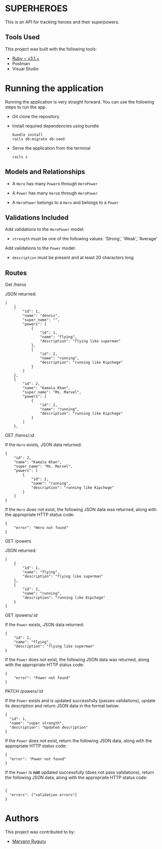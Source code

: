 # SUPERHEROES
This is an API for tracking heroes and their superpowers.

## Tools Used
This project was built with the following tools:

- [Ruby ~ v3.1.+](https://www.ruby-lang.org/en/)
- Postman
- Visual Studio

# Running the application

Running the application is very straight forward. You can use the following steps to run the app.

- Git clone the repository

- Install required dependencies using bundle

      bundle install
      rails db:migrate db:seed

- Serve the application from the terminal

      rails s

## Models and Relationships

- A `Hero` has many `Power`s through `HeroPower`

- A `Power` has many `Hero`s through `HeroPower`

- A `HeroPower` belongs to a `Hero` and belongs to a `Power`

## Validations Included

Add validations to the `HeroPower` model:

- `strength` must be one of the following values: 'Strong', 'Weak', 'Average'

Add validations to the `Power` model:

- `description` must be present and at least 20 characters long

## Routes

Get /heros

JSON returned:

```
[
    {
        "id": 1,
        "name": "dennis",
        "super_name": "",
        "powers": [
            {
                "id": 1,
                "name": "flying",
                "description": "flying like superman"
            },
            {
                "id": 2,
                "name": "running",
                "description": "running like Kipchoge"
            }
        ]
    },
    {
        "id": 2,
        "name": "Kamala Khan",
        "super_name": "Ms. Marvel",
        "powers": [
            {
                "id": 2,
                "name": "running",
                "description": "running like Kipchoge"
            }
        ]
    },

```

GET /heros/:id

If the `Hero` exists, JSON data returned:

```
{
    "id": 2,
    "name": "Kamala Khan",
    "super_name": "Ms. Marvel",
    "powers": [
        {
            "id": 2,
            "name": "running",
            "description": "running like Kipchoge"
        }
    ]
}

```

If the `Hero` does not exist, the following  JSON data was returned, along with
the appropriate HTTP status code:

```
{
    "error": "Hero not found"
}

```

GET /powers

JSON returned: 

```
[
    {
        "id": 1,
        "name": "flying",
        "description": "flying like superman"
    },
    {
        "id": 2,
        "name": "running",
        "description": "running like Kipchoge"
    }
]

```

GET /powers/:id

If the `Power` exists, JSON data returned:

```
{
    "id": 1,
    "name": "flying",
    "description": "flying like superman"
}

```

If the `Power` does not exist, the following  JSON data was returned, along with
the appropriate HTTP status code:

```
{
    "error": "Power not found"
}

```

PATCH /powers/:id

If the `Power` exists and is updated successfully (passes validations), update
its description and return JSON data in the format below:

```
{
  "id": 1,
  "name": "super strength",
  "description": "Updated description"
}
```

If the `Power` does not exist, return the following JSON data, along with
the appropriate HTTP status code:

```
{
  "error": "Power not found"
}

```

If the `Power` is **not** updated successfully (does not pass validations),
return the following JSON data, along with the appropriate HTTP status code:

```

{
  "errors": ["validation errors"]
}

```



# Authors

This project was contributed to by:
- [Maryann Ruguru](https://github.com/mary-ruguru/)